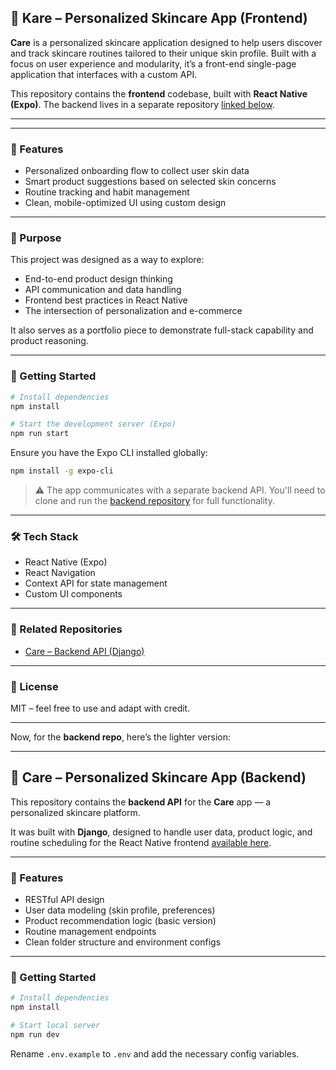 ## 🧴 Kare – Personalized Skincare App (Frontend)

**Care** is a personalized skincare application designed to help users discover and track skincare routines tailored to their unique skin profile. Built with a focus on user experience and modularity, it’s a front-end single-page application that interfaces with a custom API.

This repository contains the **frontend** codebase, built with **React Native (Expo)**. The backend lives in a separate repository [linked below](#🔗https://github.com/kidmpukane/kare_backend).

---


---

### 🌟 Features

* Personalized onboarding flow to collect user skin data
* Smart product suggestions based on selected skin concerns
* Routine tracking and habit management
* Clean, mobile-optimized UI using custom design

---

### 🧠 Purpose

This project was designed as a way to explore:

* End-to-end product design thinking
* API communication and data handling
* Frontend best practices in React Native
* The intersection of personalization and e-commerce

It also serves as a portfolio piece to demonstrate full-stack capability and product reasoning.

---

### 🚀 Getting Started

```bash
# Install dependencies
npm install

# Start the development server (Expo)
npm run start
```

Ensure you have the Expo CLI installed globally:

```bash
npm install -g expo-cli
```

> ⚠️ The app communicates with a separate backend API. You'll need to clone and run the [backend repository](#🔗-related-repositories) for full functionality.

---

### 🛠️ Tech Stack

* React Native (Expo)
* React Navigation
* Context API for state management
* Custom UI components

---

### 🔗 Related Repositories

* [Care – Backend API (Django)](https://github.com/yourusername/care-backend)

---

### 📄 License

MIT – feel free to use and adapt with credit.

---

Now, for the **backend repo**, here’s the lighter version:

---

## 🧴 Care – Personalized Skincare App (Backend)

This repository contains the **backend API** for the **Care** app — a personalized skincare platform.

It was built with **Django**, designed to handle user data, product logic, and routine scheduling for the React Native frontend [available here]((https://github.com/kidmpukane/kare_backend)).

---

### 🔧 Features

* RESTful API design
* User data modeling (skin profile, preferences)
* Product recommendation logic (basic version)
* Routine management endpoints
* Clean folder structure and environment configs

---

### 🚀 Getting Started

```bash
# Install dependencies
npm install

# Start local server
npm run dev
```

Rename `.env.example` to `.env` and add the necessary config variables.


